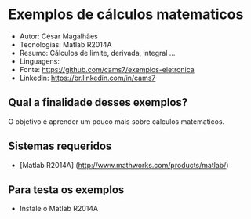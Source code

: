 Exemplos de cálculos matematicos
========================
* Autor: César Magalhães
* Tecnologias: Matlab R2014A
* Resumo: Cálculos de limite, derivada, integral ...
* Linguagens: 
* Fonte: <https://github.com/cams7/exemplos-eletronica>
* Linkedin: <https://br.linkedin.com/in/cams7>

Qual a finalidade desses exemplos?
-------------------
O objetivo é aprender um pouco mais sobre cálculos matematicos.

Sistemas requeridos
-------------------
* [Matlab R2014A] (http://www.mathworks.com/products/matlab/)

Para testa os exemplos
-------------------
* Instale o Matlab R2014A
